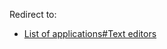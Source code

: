 Redirect to:

*   [List of applications#Text editors](/index.php/List_of_applications#Text_editors "List of applications")